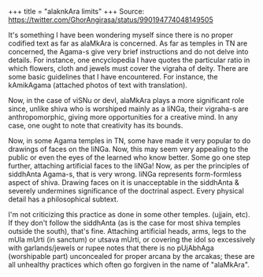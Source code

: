 +++
title = "alaknkAra limits"
+++
Source: https://twitter.com/GhorAngirasa/status/990194774048149505

It's something I have been wondering myself since there is no proper codified text as far as alaMkAra is concerned. As far as temples in TN are concerned, the Agama-s give very brief instructions and do not delve into details. For instance, one encyclopedia I have quotes the particular ratio in which flowers, cloth and jewels must cover the vigraha of deity. There are some basic guidelines that I have encountered. For instance, the kAmikAgama (attached photos of text with translation).

Now, in the case of viSNu or devI, alaMkAra plays a more significant role since, unlike shiva who is worshiped mainly as a liNGa, their vigraha-s are anthropomorphic, giving more opportunities for a creative mind. In any case, one ought to note that creativity has its bounds. 

Now, in some Agama temples in TN, some have made it very popular to do drawings of faces on the liNGa. Now, this may seem very appealing to the public or even the eyes of the learned who know better. Some go one step further, attaching artificial faces to the liNGa! Now, as per the principles of siddhAnta Agama-s, that is very wrong. liNGa represents form-formless aspect of shiva. Drawing faces on it is unacceptable in the siddhAnta & severely undermines significance of the doctrinal aspect. Every physical detail has a philosophical subtext.

I'm not criticizing this practice as done in some other temples. (ujjain, etc). If they don't follow the siddhAnta (as is the case for most shiva temples outside the south), that's fine. Attaching artificial heads, arms, legs to the mUla mUrti (in sanctum) or utsava mUrti, or covering the idol so excessively with garlands/jewels or rupee notes that there is no pUjAbhAga (worshipable part) unconcealed for proper arcana by the arcakas; these are all unhealthy practices which often go forgiven in the name of "alaMkAra".
